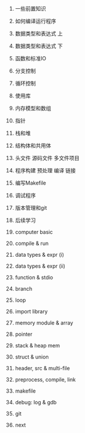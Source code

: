1. 一些前置知识
2. 如何编译运行程序
3. 数据类型和表达式 上
4. 数据类型和表达式 下
5. 函数和标准IO
6. 分支控制
7. 循环控制
8. 使用库
9. 内存模型和数组
10. 指针
11. 栈和堆
12. 结构体和共用体
13. 头文件 源码文件 多文件项目
14. 程序构建 预处理 编译 链接
15. 编写Makefile
16. 调试程序
17. 版本管理和git
18. 后续学习

1. computer basic
2. compile & run
3. data types & expr (i)
4. data types & expr (ii)
5. function & stdio
6. branch
7. loop
8. import library
9. memory module & array
10. pointer
11. stack & heap mem
12. struct & union
13. header, src & multi-file
14. preprocess, compile, link
15. makefile
16. debug: log & gdb
17. git
18. next
